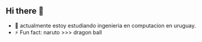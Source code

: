 ## Hi there 👋


- 🔭 actualmente estoy estudiando ingenieria en computacion en uruguay.
- ⚡ Fun fact: naruto >>> dragon ball
